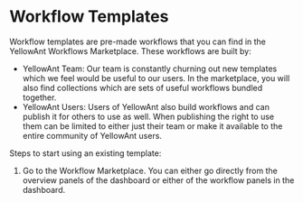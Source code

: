 # Workflow Templates

Workflow templates are pre-made workflows that you can find in the YellowAnt Workflows Marketplace. These workflows are built by:

* YellowAnt Team: Our team is constantly churning out new templates which we feel would be useful to our users. In the marketplace, you will also find collections which are sets of useful workflows bundled together. 
* YellowAnt Users: Users of YellowAnt also build workflows and can publish it for others to use as well. When publishing the right to use them can be limited to either just their team or make it available to the entire community of YellowAnt users. 

Steps to start using an existing template:

1. Go to the Workflow Marketplace. You can either go directly from the overview panels of the dashboard or either of the workflow panels in the dashboard.



